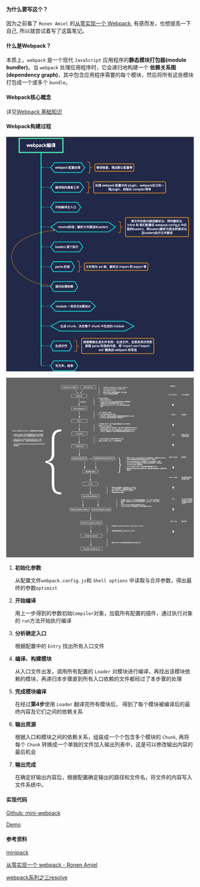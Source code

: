 #### 为什么要写这个？

因为之前看了 `Ronen Amiel` 的[从零实现一个 Webpack](https://www.bilibili.com/video/av53379967/), 有感而发，也想提高一下自己, 所以就尝试着写了这篇笔记。

#### 什么是Webpack？

本质上，`webpack` 是一个现代 `JavaScript` 应用程序的**静态模块打包器(module bundler)**。当 `webpack` 处理应用程序时，它会递归地构建一个 **依赖关系图(dependency graph)**，其中包含应用程序需要的每个模块，然后将所有这些模块打包成一个或多个 `bundle`。

#### Webpack核心概念

详见[Webpack 基础知识](notes/webpack/webpack-base.md)

#### Webpack构建过程

![webpack-process.png](./images/webpack-process.png)

![webpack-build.jpg](./images/webpack-build.jpg)

1. **初始化参数**

   从配置文件`webpack.config.js`和 `Shell options` 中读取与合并参数，得出最终的参数`optimist`

2. **开始编译**

   用上一步得到的参数初始`Compiler`对象，加载所有配置的插件，通过执行对象的 `run`方法开始执行编译

3. **分析确定入口**

   根据配置中的 `Entry` 找出所有入口文件

4. **编译、构建模块**

   从入口文件出发，调用所有配置的 `Loader` 对模块进行编译，再找出该模块依赖的模块，再递归本步骤直到所有入口依赖的文件都经过了本步骤的处理

5. **完成模块编译**

   在经过**第4步**使用 `Loader` 翻译完所有模块后， 得到了每个模块被编译后的最终内容及它们之间的依赖关系

6. **输出资源**

   根据入口和模块之间的依赖关系，组装成一个个包含多个模块的 `Chunk`, 再将每个 `Chunk` 转换成一个单独的文件加入输出列表中，这是可以修改输出内容的最后机会

7. **输出完成**

   在确定好输出内容后，根据配置确定输出的路径和文件名，将文件的内容写入文件系统中。

#### 实现代码

[Github: mini-webpack](https://github.com/Rain120/mini-webpack)

[Demo](https://rain120.github.io/mini-webpack/example/index.html)

#### 参考资料

[minipack](https://github.com/ronami/minipack)

[从零实现一个 webpack - Ronen Amiel](https://www.bilibili.com/video/av53379967/)

[webpack系列之三resolve](https://juejin.im/post/6844903779712630797)

